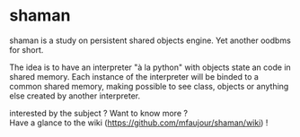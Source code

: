 # shaman
shaman is a study on persistent shared objects engine. Yet another oodbms for short.

The idea is to have an interpreter "à la python" with objects state an code in shared memory.
Each instance of the interpreter will be binded to a common shared memory, making possible to see class, objects or anything else created by another interpreter.

interested by the subject ? Want to know more ?  
Have a glance to the wiki (https://github.com/mfaujour/shaman/wiki) !
